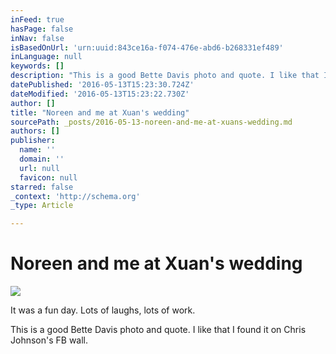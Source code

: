 ```yaml
---
inFeed: true
hasPage: false
inNav: false
isBasedOnUrl: 'urn:uuid:843ce16a-f074-476e-abd6-b268331ef489'
inLanguage: null
keywords: []
description: "This is a good Bette Davis photo and quote. I like that I found it on Chris Johnson's FB wall."
datePublished: '2016-05-13T15:23:30.724Z'
dateModified: '2016-05-13T15:23:22.730Z'
author: []
title: "Noreen and me at Xuan's wedding"
sourcePath: _posts/2016-05-13-noreen-and-me-at-xuans-wedding.md
authors: []
publisher:
  name: ''
  domain: ''
  url: null
  favicon: null
starred: false
_context: 'http://schema.org'
_type: Article

---
```

# Noreen and me at Xuan's wedding
![](https://the-grid-user-content.s3-us-west-2.amazonaws.com/4aae54b0-e076-40b7-b850-1a7dc774e19c.png)

It was a fun day. Lots of laughs, lots of work. 

This is a good Bette Davis photo and quote. I like that I found it on Chris Johnson's FB wall.